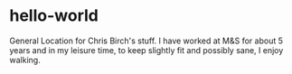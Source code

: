 # hello-world
General Location for Chris Birch's stuff.
I have worked at M&S for about 5 years and in my leisure time, to keep slightly fit and possibly sane, I enjoy walking.
